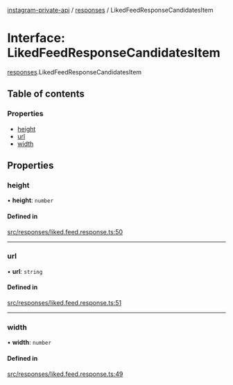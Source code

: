 [instagram-private-api](../../README.md) / [responses](../../modules/responses.md) / LikedFeedResponseCandidatesItem

# Interface: LikedFeedResponseCandidatesItem

[responses](../../modules/responses.md).LikedFeedResponseCandidatesItem

## Table of contents

### Properties

- [height](LikedFeedResponseCandidatesItem.md#height)
- [url](LikedFeedResponseCandidatesItem.md#url)
- [width](LikedFeedResponseCandidatesItem.md#width)

## Properties

### height

• **height**: `number`

#### Defined in

[src/responses/liked.feed.response.ts:50](https://github.com/Nerixyz/instagram-private-api/blob/b3351b9/src/responses/liked.feed.response.ts#L50)

___

### url

• **url**: `string`

#### Defined in

[src/responses/liked.feed.response.ts:51](https://github.com/Nerixyz/instagram-private-api/blob/b3351b9/src/responses/liked.feed.response.ts#L51)

___

### width

• **width**: `number`

#### Defined in

[src/responses/liked.feed.response.ts:49](https://github.com/Nerixyz/instagram-private-api/blob/b3351b9/src/responses/liked.feed.response.ts#L49)
